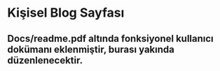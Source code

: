 # Kişisel Blog Sayfası
## Docs/readme.pdf altında fonksiyonel kullanıcı dokümanı eklenmiştir, burası yakında düzenlenecektir.
